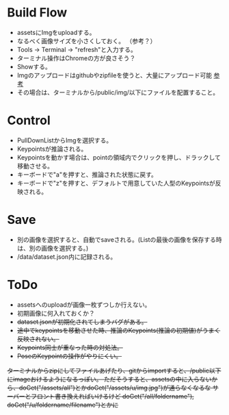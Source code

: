 # Build Flow  
- assetsにImgをuploadする。  
- なるべく画像サイズを小さくしておく。  （参考？）
- Tools -> Terminal -> "refresh"と入力する。  
- ターミナル操作はChromeの方が良さそう？  
- Showする。
- Imgのアップロードはgithubやzipfileを使うと、大量にアップロード可能 [参考](https://support.glitch.com/t/uploading-a-whole-folder/3128/4)
- その場合は、ターミナルから/public/img/以下にファイルを配置すること。

# Control 
- PullDownListからImgを選択する。  
- Keypointsが推論される。  
- Keypointsを動かす場合は、pointの領域内でクリックを押し、ドラックして移動させる。  
- キーボードで"a"を押すと、推論された状態に戻す。  
- キーボードで"z"を押すと、デフォルトで用意していた人型のKeypointsが反映される。  

# Save
- 別の画像を選択すると、自動でsaveされる。(Listの最後の画像を保存する時は、別の画像を選択する。)  
- /data/dataset.json内に記録される。 

# ToDo
- assetsへのuploadが画像一枚ずつしか行えない。  
- 初期画像に何入れておくか？
- ~~dataset.jsonが初期化されてしまうバグがある。~~  
- ~~途中でkeypointsを移動させた時、推論のKeypoints(推論の初期値)がうまく反映されない。~~  
- ~~Keypoints同士が重なった時の対処法。~~  
- ~~PoseのKeypointの操作がやりにくい。~~

~~ターミナルからzipにしてファイルあげたり、gitからimportすると、/public以下にimageおけるようになるっぽい。
ただそうすると、assetsの中に入らないから、doGet("/assets/all")とかdoGet("/assets/u/img.jpg")が通らなくなるな
サーバーとフロント書き換えればいけるけど
doGet("/all/foldername"), doGet("/u/foldername/filename")とかに~~

